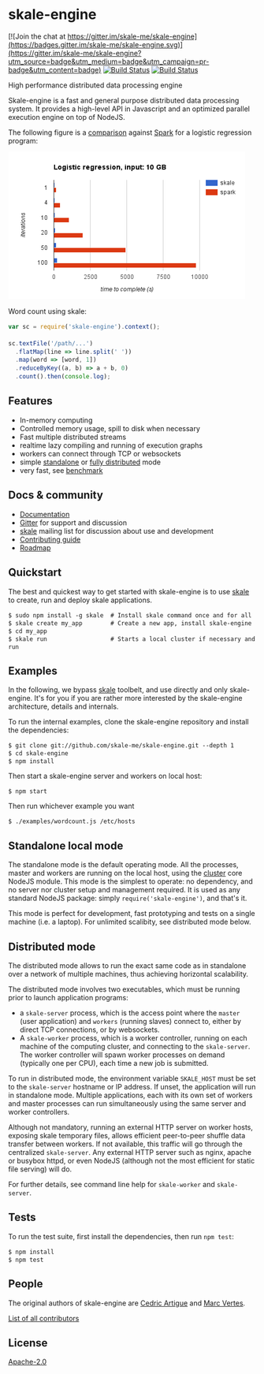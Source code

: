 # skale-engine

[![Join the chat at https://gitter.im/skale-me/skale-engine](https://badges.gitter.im/skale-me/skale-engine.svg)](https://gitter.im/skale-me/skale-engine?utm_source=badge&utm_medium=badge&utm_campaign=pr-badge&utm_content=badge)
[![Build
Status](https://travis-ci.org/skale-me/skale-engine.svg?branch=master)](https://travis-ci.org/skale-me/skale-engine)
[![Build Status](https://ci.appveyor.com/api/projects/status/github/skale-me/skale-engine?svg=true)](https://ci.appveyor.com/project/skaleme/skale-engine)


High performance distributed data processing engine

Skale-engine is a fast and general purpose distributed data processing
system. It provides a high-level API in Javascript and an optimized
parallel execution engine on top of NodeJS.

The following figure is a [comparison](benchmark/README.md) against [Spark](http://spark.apache.org) for a
logistic regression program:

![logreg1](benchmark/logreg-10.png)

Word count using skale:

```javascript
var sc = require('skale-engine').context();

sc.textFile('/path/...')
  .flatMap(line => line.split(' '))
  .map(word => [word, 1])
  .reduceByKey((a, b) => a + b, 0)
  .count().then(console.log);
```

## Features

* In-memory computing
* Controlled memory usage, spill to disk when necessary
* Fast multiple distributed streams
* realtime lazy compiling and running of execution graphs
* workers can connect through TCP or websockets
* simple [standalone](#standalone-local-mode) or [fully distributed](#distributed-mode) mode
* very fast, see [benchmark](benchmark/)

## Docs & community

* [Documentation](https://skale-me.github.io/skale-engine)
* [Gitter](https://gitter.im/skale-me/skale-engine) for support and
  discussion
* [skale](https://groups.google.com/forum/#!forum/skale)
  mailing list for discussion about use and development
* [Contributing guide](CONTRIBUTING.md)
* [Roadmap](Roadmap.md)

## Quickstart

The best and quickest way to get started with skale-engine is to use
[skale](https://www.npmjs.com/package/skale) to create, run
and deploy skale applications.

	$ sudo npm install -g skale  # Install skale command once and for all
	$ skale create my_app        # Create a new app, install skale-engine
	$ cd my_app
	$ skale run                  # Starts a local cluster if necessary and run

## Examples

In the following, we bypass [skale](https://www.npmjs.com/package/skale)
toolbelt, and use directly and only skale-engine. It's for you if you are
rather more interested by the skale-engine architecture, details and internals.

To run the internal examples, clone the skale-engine repository and
install the dependencies:

	$ git clone git://github.com/skale-me/skale-engine.git --depth 1
	$ cd skale-engine
	$ npm install

Then start a skale-engine server and workers on local host:

	$ npm start

Then run whichever example you want

	$ ./examples/wordcount.js /etc/hosts

## Standalone local mode

The standalone mode is the default operating mode. All the processes,
master and workers are running on the local host, using the
[cluster](https://nodejs.org/dist/latest-v7.x/docs/api/cluster.html) core
NodeJS module. This mode is the simplest to operate: no
dependency, and no server nor cluster setup and management required.
It is used as any standard NodeJS package: simply `require('skale-engine')`,
and that's it.

This mode is perfect for development, fast prototyping and tests
on a single machine (i.e. a laptop). For unlimited scalibity, see
distributed mode below.

## Distributed mode

The distributed mode allows to run the exact same code as in standalone over
a network of multiple machines, thus achieving horizontal scalability.

The distributed mode involves two executables, which must
be running prior to launch application programs:

- a `skale-server` process, which is the access point
  where the `master` (user application) and `workers` (running
  slaves) connect to, either by direct TCP connections, or by
  websockets.
- A `skale-worker` process, which is a worker controller, running
  on each machine of the computing cluster, and connecting to
  the `skale-server`. The worker controller will spawn worker
  processes on demand (typically one per CPU), each time a
  new job is submitted.

To run in distributed mode, the environment variable `SKALE_HOST` must
be set to the `skale-server` hostname or IP address. If unset, the
application will run in standalone mode. Multiple applications, each
with its own set of workers and master processes can run simultaneously
using the same server and worker controllers.

Although not mandatory, running an external HTTP server on worker
hosts, exposing skale temporary files, allows efficient peer-to-peer
shuffle data transfer between workers. If not available, this traffic
will go through the centralized `skale-server`. Any external HTTP
server such as nginx, apache or busybox httpd, or even NodeJS
(although not the most efficient for static file serving) will do.

For further details, see command line help for `skale-worker` and `skale-server`.

## Tests

To run the test suite, first install the dependencies, then run `npm test`:

	$ npm install
	$ npm test

## People

The original authors of skale-engine are [Cedric Artigue](https://github.com/CedricArtigue) and [Marc Vertes](https://github.com/mvertes).

[List of all
contributors](https://github.com/skale-me/skale-engine/graphs/contributors)

## License

[Apache-2.0](LICENSE)
